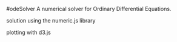 #odeSolver
A numerical solver for Ordinary Differential Equations.

solution using the numeric.js library

plotting with d3.js